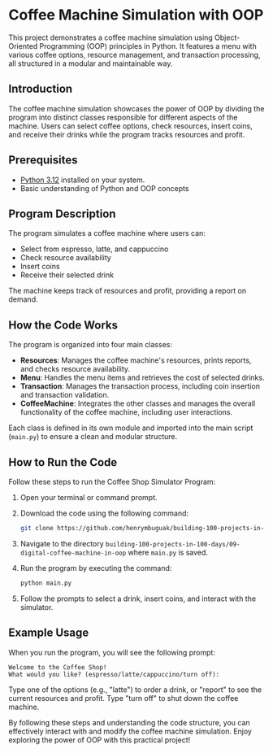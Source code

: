 # Coffee Machine Simulation with OOP

This project demonstrates a coffee machine simulation using Object-Oriented Programming (OOP) principles in Python. It features a menu with various coffee options, resource management, and transaction processing, all structured in a modular and maintainable way.

## Introduction

The coffee machine simulation showcases the power of OOP by dividing the program into distinct classes responsible for different aspects of the machine. Users can select coffee options, check resources, insert coins, and receive their drinks while the program tracks resources and profit.

## Prerequisites

- [Python 3.12](https://www.python.org/downloads/) installed on your system.
- Basic understanding of Python and OOP concepts

## Program Description

The program simulates a coffee machine where users can:

- Select from espresso, latte, and cappuccino
- Check resource availability
- Insert coins
- Receive their selected drink

The machine keeps track of resources and profit, providing a report on demand.

## How the Code Works

The program is organized into four main classes:

- **Resources**: Manages the coffee machine's resources, prints reports, and checks resource availability.
- **Menu**: Handles the menu items and retrieves the cost of selected drinks.
- **Transaction**: Manages the transaction process, including coin insertion and transaction validation.
- **CoffeeMachine**: Integrates the other classes and manages the overall functionality of the coffee machine, including user interactions.

Each class is defined in its own module and imported into the main script (`main.py`) to ensure a clean and modular structure.

## How to Run the Code

Follow these steps to run the Coffee Shop Simulator Program:

1. Open your terminal or command prompt.
1. Download the code using the following command:

    ```sh
    git clone https://github.com/henrymbuguak/building-100-projects-in-100-days.git
    ```

1. Navigate to the directory `building-100-projects-in-100-days/09-digital-coffee-machine-in-oop` where `main.py` is saved.
1. Run the program by executing the command:

    ```sh
    python main.py
    ```

1. Follow the prompts to select a drink, insert coins, and interact with the simulator.

## Example Usage

When you run the program, you will see the following prompt:

```shell
Welcome to the Coffee Shop!
What would you like? (espresso/latte/cappuccino/turn off): 
```

Type one of the options (e.g., "latte") to order a drink, or "report" to see the current resources and profit. Type "turn off" to shut down the coffee machine.

By following these steps and understanding the code structure, you can effectively interact with and modify the coffee machine simulation. Enjoy exploring the power of OOP with this practical project!
